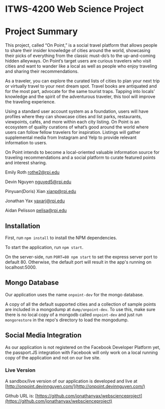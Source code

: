 # ITWS-4200 Web Science Project

# Project Summary
This project, called “On Point,” is a social travel platform that allows people to share their insider knowledge of cities around the world, showcasing their picks of everything from the classic must-do’s to the up-and-coming hidden alleyways.  On Point’s target users are curious travelers who visit cities and want to wander like a local as well as people who enjoy traveling and sharing their recommendations.

As a traveler, you can explore the curated lists of cities to plan your next trip or virtually travel to your next dream spot. Travel books are antiquated and for the most part, advocate for the same tourist traps. Tapping into locals’ knowledge and the spirit of the adventurous traveler, this tool will improve the traveling experience. 

Using a standard user account system as a foundation, users will have profiles where they can showcase cities and list parks, restaurants, viewpoints, cafés, and more within each city listing.  On Point is an ecosystem of quality curations of what’s good around the world where users can follow fellow travelers for inspiration.  Listings will gather supplemental media from Instagram and Yelp to provide relevant information to users.

On Point intends to become a local-oriented valuable information source for traveling recommendations and a social platform to curate featured points and interest sharing. 

Emily Roth
rothe2@rpi.edu

Devin Nguyen
nguyed5@rpi.edu

Pinyuan(Doris) Xian
xianp@rpi.edu

Jonathan Yax
yaxarj@rpi.edu

Aidan Pelisson
pelisa@rpi.edu

## Installation

First, run <code>npm install</code> to install the NPM dependencies.

To start the application, run <code>npm start</code>.

On the server-side, run <code>PORT=80 npm start</code> to set the express server port to default 80.  Otherwise, the default port will result in the app's running on localhost:5000.

## Mongo Database

Our application uses the name <code>onpoint-dev</code> for the mongo database.

A copy of all the default supported cities and a collection of sample points are included in a mongodump at <code>dump/onpoint-dev</code>.  To use this, make sure there is no local copy of a mongodb called <code>onpoint-dev</code> and just run <code>mongorestore</code> in the repo's directory to load the mongodump.

## Social Media Integration

As our application is not registered on the Facebook Developer Platform yet, the passport.JS integration with Facebook will only work on a local running copy of the application and not on our live site.

### Live Version

A sandbox/live version of our application is developed and live at [http://onpoint.devinnguyen.com/](http://onpoint.devinnguyen.com/)

Github URL is: [https://github.com/jonathanyax/webscienceproject](https://github.com/jonathanyax/webscienceproject)